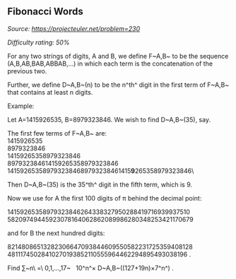 Fibonacci Words
---------------

*Source: https://projecteuler.net/problem=230*


*Difficulty rating: 50%*

For any two strings of digits, A and B, we define F~A,B~ to be the
sequence (A,B,AB,BAB,ABBAB,...) in which each term is the concatenation
of the previous two.

Further, we define D~A,B~(n) to be the n^th^ digit in the first term of
F~A,B~ that contains at least n digits.

Example:

Let A=1415926535, B=8979323846. We wish to find D~A,B~(35), say.

The first few terms of F~A,B~ are:\
 1415926535\
 8979323846\
 14159265358979323846\
 897932384614159265358979323846\
 1415926535897932384689793238461415**9**265358979323846\

Then D~A,B~(35) is the 35^th^ digit in the fifth term, which is 9.

Now we use for A the first 100 digits of π behind the decimal point:

14159265358979323846264338327950288419716939937510\
 58209749445923078164062862089986280348253421170679

and for B the next hundred digits:

82148086513282306647093844609550582231725359408128\
 48111745028410270193852110555964462294895493038196 .

Find ∑~n\\ =\\ 0,1,...,17~   10^n^× D~A,B~((127+19n)×7^n^) .
